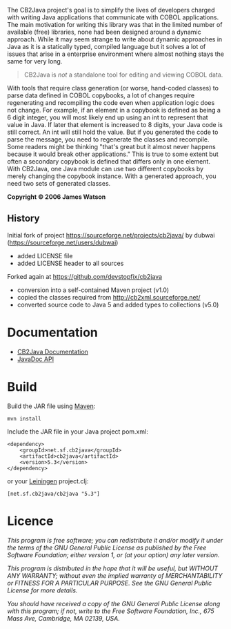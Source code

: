 The CB2Java project's goal is to simplify the lives of developers charged 
with writing Java applications that communicate
with COBOL applications. The main motivation for writing this library was
that in the limited number of available (free) libraries, none had been
designed around a dynamic approach. While it may seem strange to write about
dynamic approaches in Java as it is a statically typed, compiled language
but it solves a lot of issues that arise in a enterprise environment where
almost nothing stays the same for very long.

> CB2Java is *not* a standalone tool for editing
> and viewing COBOL data.

With tools that require class generation (or worse, hand-coded
classes) to parse data defined in COBOL copybooks, a lot of changes require
regenerating and recompiling the code even when application logic does not
change. For example, if an element in a copybook is defined as being a 6
digit integer, you will most likely end up using an int to represent that
value in Java. If later that element is increased to 8 digits, your Java
code is still correct. An int will still hold the value. But if you
generated the code to parse the message, you need to regenerate the classes
and recompile. Some readers might be thinking "that's great but it almost
never happens because it would break other applications." This is true to
some extent but often a secondary copybook is defined that differs only in
one element. With CB2Java, one Java module can use two different copybooks
by merely changing the copybook instance. With a generated approach, you
need two sets of generated classes.

__Copyright &copy; 2006 James Watson__


History
-------

Initial fork of project https://sourceforge.net/projects/cb2java/ by dubwai (https://sourceforge.net/users/dubwai)
- added LICENSE file
- added LICENSE header to all sources

Forked again at https://github.com/devstopfix/cb2java
- conversion into a self-contained Maven project (v1.0)
- copied the classes required from http://cb2xml.sourceforge.net/
- converted source code to Java 5 and added types to collections (v5.0)


Documentation
=============

* [CB2Java Documentation](http://cb2java.sourceforge.net/cb2javadoc.html)
* [JavaDoc API](http://cb2java.sourceforge.net/javadoc/index.html)

Build
=====

Build the JAR file using [Maven](http://maven.apache.org/):

    mvn install

Include the JAR file in your Java project pom.xml:

    <dependency>
        <groupId>net.sf.cb2java</groupId>
        <artifactId>cb2java</artifactId>
        <version>5.3</version>
    </dependency>

or your [Leiningen](https://github.com/technomancy/leiningen) project.clj:

    [net.sf.cb2java/cb2java "5.3"]


Licence
=======

_This program is free software; you can redistribute it and/or modify
it under the terms of the GNU General Public License as published by
the Free Software Foundation; either version 1, or (at your option)
any later version._

_This program is distributed in the hope that it will be useful,
but WITHOUT ANY WARRANTY; without even the implied warranty of
MERCHANTABILITY or FITNESS FOR A PARTICULAR PURPOSE.  See the
GNU General Public License for more details._

_You should have received a copy of the GNU General Public License
along with this program; if not, write to the Free Software
Foundation, Inc., 675 Mass Ave, Cambridge, MA 02139, USA._
